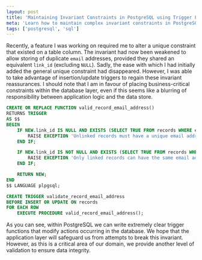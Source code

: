 ```yaml
---
layout: post
title: 'Maintaining Invariant Constraints in PostgreSQL using Trigger Functions'
meta: 'Learn how to maintain complex invariant constraints in PostgreSQL using trigger functions for enhanced data integrity.'
tags: ['postgresql', 'sql']
---
```


Recently, a feature I was working on required me to alter a unique constraint that existed on a table column.
The invariant had now been weakened to allow storing of duplicate `email` addresses, provided they shared an equivalent `link_id` (excluding `NULL`).
Sadly, the ease with which I had initially added the general unique constraint had disappeared.
However, I was able to take advantage of insertion/update triggers to regain these invariant reassurances. <!--more-->
I should note that I am in favour of placing business-critical constraints within the database layer, even if this seems like a blurring of responsibility between application logic and the data store.

```sql
CREATE OR REPLACE FUNCTION valid_record_email_address()
RETURNS TRIGGER
AS $$
BEGIN
    IF NEW.link_id IS NULL AND EXISTS (SELECT TRUE FROM records WHERE email = NEW.email AND id != NEW.id) THEN
        RAISE EXCEPTION 'Unlinked records must have a unique email address';
    END IF;

    IF NEW.link_id IS NOT NULL AND EXISTS (SELECT TRUE FROM records WHERE link_id != NEW.link_id AND email = NEW.email AND id != NEW.id) THEN
        RAISE EXCEPTION 'Only linked records can have the same email address';
    END IF;

    RETURN NEW;
END
$$ LANGUAGE plpgsql;
```

```sql
CREATE TRIGGER validate_record_email_address
BEFORE INSERT OR UPDATE ON records
FOR EACH ROW
    EXECUTE PROCEDURE valid_record_email_address();
```

As you can see, within PostgreSQL we can write extremely clear trigger functions that modify actions occurring in the database.
We hope that the application layer will safeguard us from attempts to break this invariant.
However, as this is a critical area of our domain, we provide another level of validation to ensure data integrity.
